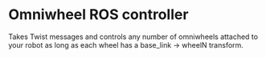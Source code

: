 # Omniwheel ROS controller
Takes Twist messages and controls any number of omniwheels attached to your robot as long as each wheel has a base_link -> wheelN transform.
